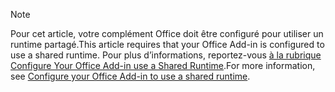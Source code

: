> [!NOTE]
> <span data-ttu-id="84ede-101">Pour cet article, votre complément Office doit être configuré pour utiliser un runtime partagé.</span><span class="sxs-lookup"><span data-stu-id="84ede-101">This article requires that your Office Add-in is configured to use a shared runtime.</span></span> <span data-ttu-id="84ede-102">Pour plus d’informations, reportez-vous [à la rubrique Configure Your Office Add-in use a Shared Runtime](../excel/configure-your-add-in-to-use-a-shared-runtime.md).</span><span class="sxs-lookup"><span data-stu-id="84ede-102">For more information, see [Configure your Office Add-in to use a shared runtime](../excel/configure-your-add-in-to-use-a-shared-runtime.md).</span></span>